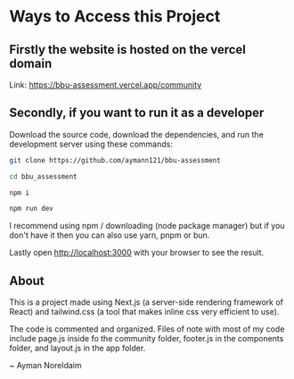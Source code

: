 # Ways to Access this Project

## Firstly the website is hosted on the vercel domain
Link: https://bbu-assessment.vercel.app/community

## Secondly, if you want to run it as a developer

Download the source code, download the dependencies, and run the development server using these commands:

```bash
git clone https://github.com/aymann121/bbu-assessment

cd bbu_assessment

npm i

npm run dev
```
I recommend using npm / downloading (node package manager) but if you don't have it then you can also use yarn, pnpm or bun.


Lastly open [http://localhost:3000](http://localhost:3000) with your browser to see the result.

## About
This is a project made using Next.js (a server-side rendering framework of React) and tailwind.css (a tool that makes inline css very efficient to use).

The code is commented and organized. Files of note with most of my code include page.js inside fo the community folder, footer.js in the components folder, and layout.js in the app folder.

~ Ayman Noreldaim
